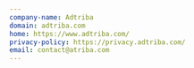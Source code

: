 ```yaml
---
company-name: Adtriba
domain: adtriba.com
home: https://www.adtriba.com/
privacy-policy: https://privacy.adtriba.com/
email: contact@atriba.com
---
```




